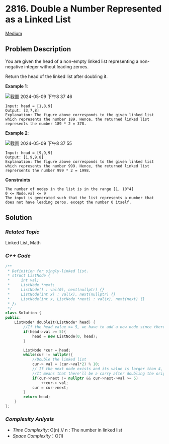 # 2816. Double a Number Represented as a Linked List
[Medium](https://leetcode.com/problems/double-a-number-represented-as-a-linked-list/description/)

## Problem Description

You are given the head of a non-empty linked list representing a non-negative integer without leading zeroes.

Return the head of the linked list after doubling it.


**Example 1**:

![截圖 2024-05-09 下午8 37 46](https://github.com/Eddiecc06/LeetCode/assets/18256877/df26f776-7d12-4dac-8050-05a81bfa1bc1)

```
Input: head = [1,8,9]
Output: [3,7,8]
Explanation: The figure above corresponds to the given linked list which represents the number 189. Hence, the returned linked list represents the number 189 * 2 = 378.
```
**Example 2**:

![截圖 2024-05-09 下午8 37 55](https://github.com/Eddiecc06/LeetCode/assets/18256877/bec2f1e6-3d06-4f00-af65-ac1e5191306e)

```
Input: head = [9,9,9]
Output: [1,9,9,8]
Explanation: The figure above corresponds to the given linked list which represents the number 999. Hence, the returned linked list reprersents the number 999 * 2 = 1998. 
```

**Constraints**
```
The number of nodes in the list is in the range [1, 10^4]
0 <= Node.val <= 9
The input is generated such that the list represents a number that does not have leading zeros, except the number 0 itself.
```

## Solution

### _Related Topic_
   Linked List, Math

### _C++ Code_
```cpp
/**
 * Definition for singly-linked list.
 * struct ListNode {
 *     int val;
 *     ListNode *next;
 *     ListNode() : val(0), next(nullptr) {}
 *     ListNode(int x) : val(x), next(nullptr) {}
 *     ListNode(int x, ListNode *next) : val(x), next(next) {}
 * };
 */
class Solution {
public:
    ListNode* doubleIt(ListNode* head) {
        //If the head value >= 5, we have to add a new node since there'll be one more digit after doubling the original number
        if(head->val >= 5){
            head = new ListNode(0, head);
        }

        ListNode *cur = head;
        while(cur != nullptr){
            //Double the linked list
            cur-> val = (cur->val*2) % 10;
            // If the next node exists and its value is larger than 4, 
            //It means that there'll be a carry after doubling the orignal number
            if(cur->next != nullptr && cur->next->val >= 5)
                ++cur-> val;
            cur = cur->next;
        }
        return head;
    }
};
```

### _Complexity Anlysis_
- _Time Complexity_: O(n) // n : The number in linked list
- _Space Complexity_：O(1)
